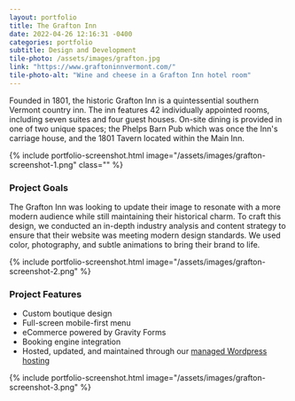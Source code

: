 ```yaml
---
layout: portfolio
title: The Grafton Inn
date: 2022-04-26 12:16:31 -0400
categories: portfolio
subtitle: Design and Development
tile-photo: /assets/images/grafton.jpg
link: "https://www.graftoninnvermont.com/"
tile-photo-alt: "Wine and cheese in a Grafton Inn hotel room"
---
```


Founded in 1801, the historic Grafton Inn is a quintessential southern Vermont country inn. The inn features 42 individually appointed rooms, including seven suites and four guest houses. On-site dining is provided in one of two unique spaces; the Phelps Barn Pub which was once the Inn's carriage house, and the 1801 Tavern located within the Main Inn.

{% include portfolio-screenshot.html image="/assets/images/grafton-screenshot-1.png" class="" %}

### Project Goals

The Grafton Inn was looking to update their image to resonate with a more modern audience while still maintaining their historical charm. To craft this design, we conducted an in-depth industry analysis and content strategy to ensure that their website was meeting modern design standards. We used color, photography, and subtle animations to bring their brand to life.

{% include portfolio-screenshot.html image="/assets/images/grafton-screenshot-2.png" %}

### Project Features
- Custom boutique design
- Full-screen mobile-first menu
- eCommerce powered by Gravity Forms
- Booking engine integration
- Hosted, updated, and maintained through our [managed Wordpress hosting](/managed-hosting)

{% include portfolio-screenshot.html image="/assets/images/grafton-screenshot-3.png" %}